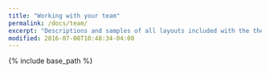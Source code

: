 ```yaml
---
title: "Working with your team"
permalink: /docs/team/
excerpt: "Descriptions and samples of all layouts included with the theme and how to best use them."
modified: 2016-07-08T10:48:34-04:00
---
```


{% include base_path %}
